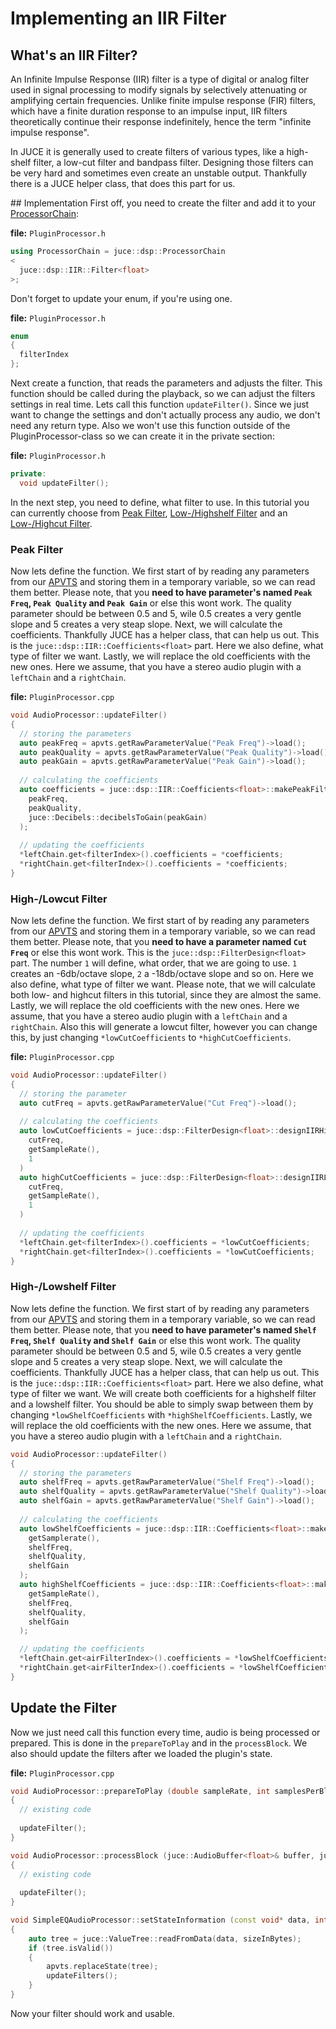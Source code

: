# Implementing an IIR Filter

## What's an IIR Filter?
An Infinite Impulse Response (IIR) filter is a type of digital or analog filter used in signal processing to modify signals by selectively attenuating or amplifying certain frequencies. Unlike finite impulse response (FIR) filters, which have a finite duration response to an impulse input, IIR filters theoretically continue their response indefinitely, hence the term "infinite impulse response".

In JUCE it is generally used to create filters of various types, like a high-shelf filter, a low-cut filter and bandpass filter. Designing those filters can be very hard and sometimes even create an unstable output. Thankfully there is a JUCE helper class, that does this part for us.

## Implementation
First off, you need to create the filter and add it to your [ProcessorChain](/dsp/implementing_a_processorchain):

**file:** `PluginProcessor.h`

```c++
using ProcessorChain = juce::dsp::ProcessorChain
<
  juce::dsp::IIR::Filter<float>
>;
```

Don't forget to update your enum, if you're using one.

**file:** `PluginProcessor.h`

```c++
enum
{
  filterIndex
};
```

Next create a function, that reads the parameters and adjusts the filter. This function should be called during the playback, so we can adjust the filters settings in real time. Lets call this function `updateFilter()`. Since we just want to change the settings and don't actually process any audio, we don't need any return type. Also we won't use this function outside of the PluginProcessor-class so we can create it in the private section:

**file:** `PluginProcessor.h`

```c++
private:
  void updateFilter();
```

In the next step, you need to define, what filter to use. In this tutorial you can currently choose from [Peak Filter](/dsp/implementing_an_iir_filter#peak-filter), [Low-/Highshelf Filter](/dsp/implementing_an_iir_filter#high-lowshelf-filter) and an [Low-/Highcut Filter](/dsp/implementing_an_iir_filter#high-lowcut-filter).

### Peak Filter

Now lets define the function. We first start of by reading any parameters from our [APVTS](/parameter_handling/implementing_an_apvts) and storing them in a temporary variable, so we can read them better. Please note, that you **need to have parameter's named `Peak Freq`, `Peak Quality` and `Peak Gain`** or else this wont work. The quality parameter should be between 0.5 and 5, wile 0.5 creates a very gentle slope and 5 creates a very steap slope. Next, we will calculate the coefficients. Thankfully JUCE has a helper class, that can help us out. This is the `juce::dsp::IIR::Coefficients<float>` part. Here we also define, what type of filter we want. Lastly, we will replace the old coefficients with the new ones. Here we assume, that you have a stereo audio plugin with a `leftChain` and a `rightChain`.

**file:** `PluginProcessor.cpp`

```c++
void AudioProcessor::updateFilter()
{
  // storing the parameters
  auto peakFreq = apvts.getRawParameterValue("Peak Freq")->load();
  auto peakQuality = apvts.getRawParameterValue("Peak Quality")->load();
  auto peakGain = apvts.getRawParameterValue("Peak Gain")->load();
  
  // calculating the coefficients
  auto coefficients = juce::dsp::IIR::Coefficients<float>::makePeakFilter(
    peakFreq,
    peakQuality,
    juce::Decibels::decibelsToGain(peakGain)
  );
  
  // updating the coefficients
  *leftChain.get<filterIndex>().coefficients = *coefficients;
  *rightChain.get<filterIndex>().coefficients = *coefficients;
}
```


### High-/Lowcut Filter

Now lets define the function. We first start of by reading any parameters from our [APVTS](/parameter_handling/implementing_an_apvts) and storing them in a temporary variable, so we can read them better. Please note, that you **need to have a parameter named `Cut Freq`** or else this wont work. This is the `juce::dsp::FilterDesign<float>` part. The number `1` will define, what order, that we are going to use. `1` creates an -6db/octave slope, `2` a -18db/octave slope and so on. Here we also define, what type of filter we want. Please note, that we will calculate both low- and highcut filters in this tutorial, since they are almost the same. Lastly, we will replace the old coefficients with the new ones. Here we assume, that you have a stereo audio plugin with a `leftChain` and a `rightChain`. Also this will generate a lowcut filter, however you can change this, by just changing `*lowCutCoefficients` to `*highCutCoefficients`.

**file:** `PluginProcessor.cpp`

```c++
void AudioProcessor::updateFilter() 
{
  // storing the parameter
  auto cutFreq = apvts.getRawParameterValue("Cut Freq")->load();
  
  // calculating the coefficients
  auto lowCutCoefficients = juce::dsp::FilterDesign<float>::designIIRHighpassHighOrderButterworthMethod(
    cutFreq,
    getSampleRate(),
    1
  )
  auto highCutCoefficients = juce::dsp::FilterDesign<float>::designIIRLowpassHighOrderButterworthMethod(
    cutFreq,
    getSampleRate(),
    1
  ) 
  
  // updating the coefficients
  *leftChain.get<filterIndex>().coefficients = *lowCutCoefficients;
  *rightChain.get<filterIndex>().coefficients = *lowCutCoefficients;
}
```

### High-/Lowshelf Filter

Now lets define the function. We first start of by reading any parameters from our [APVTS](/parameter_handling/implementing_an_apvts) and storing them in a temporary variable, so we can read them better. Please note, that you **need to have parameter's named `Shelf Freq`, `Shelf Quality` and `Shelf Gain`** or else this wont work. The quality parameter should be between 0.5 and 5, wile 0.5 creates a very gentle slope and 5 creates a very steap slope. Next, we will calculate the coefficients. Thankfully JUCE has a helper class, that can help us out. This is the `juce::dsp::IIR::Coefficients<float>` part. Here we also define, what type of filter we want. We will create both coefficients for a highshelf filter and a lowshelf filter. You should be able to simply swap between them by changing `*lowShelfCoefficients` with `*highShelfCoefficients`. Lastly, we will replace the old coefficients with the new ones. Here we assume, that you have a stereo audio plugin with a `leftChain` and a `rightChain`.

```c++
void AudioProcessor::updateFilter()
{
  // storing the parameters
  auto shelfFreq = apvts.getRawParameterValue("Shelf Freq")->load();
  auto shelfQuality = apvts.getRawParameterValue("Shelf Quality")->load();
  auto shelfGain = apvts.getRawParameterValue("Shelf Gain")->load();
  
  // calculating the coefficients
  auto lowShelfCoefficients = juce::dsp::IIR::Coefficients<float>::makeLowShelf(
    getSamplerate(),
    shelfFreq,
    shelfQuality,
    shelfGain
  );
  auto highShelfCoefficients = juce::dsp::IIR::Coefficients<float>::makeHighShelf(
    getSampleRate(),
    shelfFreq,
    shelfQuality,
    shelfGain
  );

  // updating the coefficients
  *leftChain.get<airFilterIndex>().coefficients = *lowShelfCoefficients;
  *rightChain.get<airFilterIndex>().coefficients = *lowShelfCoefficients;
}
```


## Update the Filter

Now we just need call this function every time, audio is being processed or prepared. This is done in the `prepareToPlay` and in the `processBlock`. We also should update the filters after we loaded the plugin's state.

**file:** `PluginProcessor.cpp`

```c++
void AudioProcessor::prepareToPlay (double sampleRate, int samplesPerBlock)
{
  // existing code
  
  updateFilter();
}
```

```c++
void AudioProcessor::processBlock (juce::AudioBuffer<float>& buffer, juce::MidiBuffer& midiMessages)
{
  // existing code
  
  updateFilter();
}
```

```c++
void SimpleEQAudioProcessor::setStateInformation (const void* data, int sizeInBytes)
{
    auto tree = juce::ValueTree::readFromData(data, sizeInBytes);
    if (tree.isValid())
    {
        apvts.replaceState(tree);
        updateFilters();
    }
}
```

Now your filter should work and usable.
